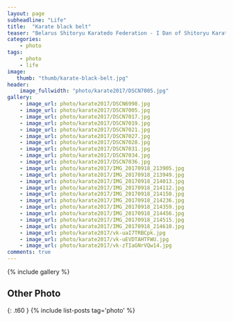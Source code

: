 ```yaml
---
layout: page
subheadline: "Life"
title:  "Karate black belt"
teaser: "Belarus Shitoryu Karatedo Federation - I Dan of Shitoryu Karatedo."
categories:
    - photo
tags:
    - photo
    - life
image:
   thumb: "thumb/karate-black-belt.jpg"
header:
    image_fullwidth: "photo/karate2017/DSCN7005.jpg"
gallery:
    - image_url: photo/karate2017/DSCN6998.jpg
    - image_url: photo/karate2017/DSCN7005.jpg
    - image_url: photo/karate2017/DSCN7017.jpg
    - image_url: photo/karate2017/DSCN7019.jpg
    - image_url: photo/karate2017/DSCN7021.jpg
    - image_url: photo/karate2017/DSCN7027.jpg
    - image_url: photo/karate2017/DSCN7028.jpg
    - image_url: photo/karate2017/DSCN7031.jpg
    - image_url: photo/karate2017/DSCN7034.jpg
    - image_url: photo/karate2017/DSCN7036.jpg
    - image_url: photo/karate2017/IMG_20170918_213905.jpg
    - image_url: photo/karate2017/IMG_20170918_213949.jpg
    - image_url: photo/karate2017/IMG_20170918_214013.jpg
    - image_url: photo/karate2017/IMG_20170918_214112.jpg
    - image_url: photo/karate2017/IMG_20170918_214150.jpg
    - image_url: photo/karate2017/IMG_20170918_214236.jpg
    - image_url: photo/karate2017/IMG_20170918_214359.jpg
    - image_url: photo/karate2017/IMG_20170918_214456.jpg
    - image_url: photo/karate2017/IMG_20170918_214515.jpg
    - image_url: photo/karate2017/IMG_20170918_214610.jpg
    - image_url: photo/karate2017/vk-uaI7TRBCpk.jpg
    - image_url: photo/karate2017/vk-uEVDTAHTFWU.jpg
    - image_url: photo/karate2017/vk-zTIaGNrVQw14.jpg
comments: true
---
```


{% include gallery %}


## Other Photo
{: .t60 }
{% include list-posts tag='photo' %}
